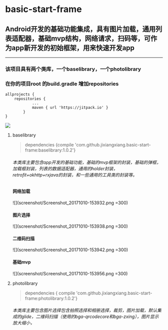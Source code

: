 # basic-start-frame
## Android开发的基础功能集成，具有图片加载，通用列表适配器，基础mvp结构，网络请求，扫码等，可作为app新开发的初始框架，用来快速开发app
***
### 该项目具有两个类库，一个baselibrary，一个photolibrary
### 在你的项目root 的build.gradle 增加repositories
    allprojects {
        repositories {
    			...
                maven { url 'https://jitpack.io' }
            }
    }
    
[![](https://jitpack.io/v/jixiangxiang/basic-start-frame.svg)](https://jitpack.io/#jixiangxiang/basic-start-frame)

1. baselibrary

    > dependencies {compile 'com.github.jixiangxiang.basic-start-frame:baselibrary:1.0.2'}
    ###### 本类库主要包含app开发的基础功能，基础的mvp框架的封装，基础的弹框，加载框封装，列表的数据适配器，通用的holder封装，retrofit+okhttp+rxjava的封装，和一些通用的工具类的封装等。
    #### 网络加载
    ![](screenshot/Screenshot_20171010-153932.png =300)
    #### 图片选择
    ![](screenshot/Screenshot_20171010-153938.png =300)
    #### 二维码扫描
    ![](screenshot/Screenshot_20171010-153942.png =300)
    #### 基础mvp
    ![](screenshot/Screenshot_20171010-153956.png =300)
2. photolibrary

    >dependencies { compile 'com.github.jixiangxiang.basic-start-frame:photolibrary:1.0.2'}
    
    ###### 本类库主要包含图片选择包含拍照选择和相册选择，裁剪，图片加载，默认集成的glide，二维码扫描（使用的bga-qrcodecore和bga-zxing），图片显示放大缩小，
    